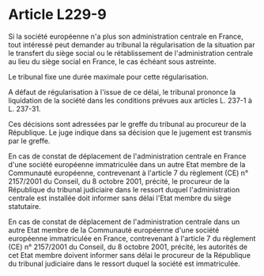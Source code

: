 # Article L229-9

Si la société européenne n'a plus son administration centrale en France, tout intéressé peut demander au tribunal la régularisation de la situation par le transfert du siège social ou le rétablissement de l'administration centrale au lieu du siège social en France, le cas échéant sous astreinte.

Le tribunal fixe une durée maximale pour cette régularisation.

A défaut de régularisation à l'issue de ce délai, le tribunal prononce la liquidation de la société dans les conditions prévues aux articles L. 237-1 à L. 237-31.

Ces décisions sont adressées par le greffe du tribunal au procureur de la République. Le juge indique dans sa décision que le jugement est transmis par le greffe.

En cas de constat de déplacement de l'administration centrale en France d'une société européenne immatriculée dans un autre Etat membre de la Communauté européenne, contrevenant à l'article 7 du règlement (CE) n° 2157/2001 du Conseil, du 8 octobre 2001, précité, le procureur de la République du tribunal judiciaire dans le ressort duquel l'administration centrale est installée doit informer sans délai l'Etat membre du siège statutaire.

En cas de constat de déplacement de l'administration centrale dans un autre Etat membre de la Communauté européenne d'une société européenne immatriculée en France, contrevenant à l'article 7 du règlement (CE) n° 2157/2001 du Conseil, du 8 octobre 2001, précité, les autorités de cet Etat membre doivent informer sans délai le procureur de la République du tribunal judiciaire dans le ressort duquel la société est immatriculée.
